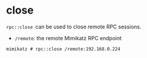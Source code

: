 # close

`rpc::close `can be used to close remote RPC sessions.

* `/remote`: the remote Mimikatz RPC endpoint

```
mimikatz # rpc::close /remote:192.168.0.224
```
